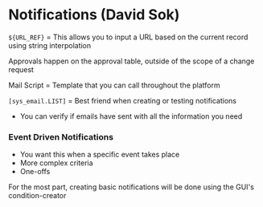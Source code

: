 # Notifications (David Sok)

`${URL_REF}` = This allows you to input a URL based on the current record using string interpolation

Approvals happen on the approval table, outside of the scope of a change request

Mail Script = Template that you can call throughout the platform

`[sys_email.LIST]` = Best friend when creating or testing notifications
- You can verify if emails have sent with all the information you need 

### Event Driven Notifications
- You want this when a specific event takes place
- More complex criteria
- One-offs

For the most part, creating basic notifications will be done using the GUI's condition-creator

